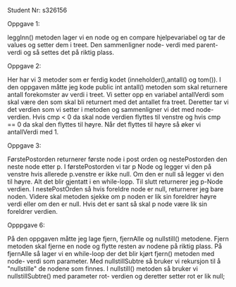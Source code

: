 Student Nr: s326156

Oppgave 1: 

leggInn() metoden lager vi en node og en compare hjelpevariabel og tar de values og setter dem i treet.
Den sammenligner node- verdi med parent- verdi og så settes det på riktig plass.


Oppgave 2: 

Her har vi 3 metoder som er ferdig kodet (inneholder(),antall() og tom()). I den oppgaven måtte jeg kode public int antall() metoden som skal returnere antall forekomster av verdi i treet. Vi setter opp en variabel antallVerdi som skal være den som skal bli returnert med det antallet fra treet. Deretter tar vi det verdien som vi setter i metoden og sammenligner vi det med node-verdien. Hvis cmp < 0 da skal node verdien flyttes til venstre og hvis cmp == 0 da skal den flyttes til høyre. Når det flyttes til høyre så øker vi antallVerdi med 1.


Oppgave 3:

FørstePostorden returnerer første node i post orden og nestePostorden den neste node etter p. I førstePostorden vi tar p Node og legger vi den på venstre hvis allerede p.venstre er ikke null. Om den er null så legger vi den til høyre. Alt det blir gjentatt i en while-lopp. Til slutt returnerer jeg p-Node verdien. I nestePostOrden så hvis foreldre node er null, returnerer jeg bare noden. Videre skal metoden sjekke om p noden er lik sin foreldrer høyre verdi eller om den er null. Hvis det er sant så skal p node være lik sin foreldrer verdien.



Opppgave 6:

På den oppgaven måtte jeg lage fjern, fjernAlle og nullstill() metodene. Fjern metoden skal fjerne en node og flytte resten av nodene på riktig plass. På fjernAlle så lager vi en while-loop der det blir kjørt fjern() metoden med node- verdi som parameter. Med nullstillSubtre så bruker vi rekursjon til å "nullstille" de nodene som finnes. I nullstill() metoden så bruker vi nullstillSubtre() med parameter rot- verdien og deretter setter rot er lik null;   